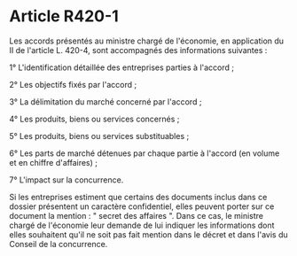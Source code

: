 # Article R420-1

Les accords présentés au ministre chargé de l'économie, en application du II de l'article L. 420-4, sont accompagnés des informations suivantes :

1° L'identification détaillée des entreprises parties à l'accord ;

2° Les objectifs fixés par l'accord ;

3° La délimitation du marché concerné par l'accord ;

4° Les produits, biens ou services concernés ;

5° Les produits, biens ou services substituables ;

6° Les parts de marché détenues par chaque partie à l'accord (en volume et en chiffre d'affaires) ;

7° L'impact sur la concurrence.

Si les entreprises estiment que certains des documents inclus dans ce dossier présentent un caractère confidentiel, elles peuvent porter sur ce document la mention : " secret des affaires ". Dans ce cas, le ministre chargé de l'économie leur demande de lui indiquer les informations dont elles souhaitent qu'il ne soit pas fait mention dans le décret et dans l'avis du Conseil de la concurrence.
